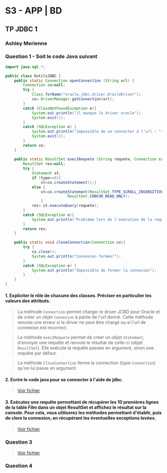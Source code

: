 # S3 - APP | BD

## TP JDBC 1

### Ashley Merienne

### Question 1 - Soit le code Java suivant

```java
import java.sql.*;

public class OutilsJDBC {
	public static Connection openConnection (String url) {
		Connection co=null;
		try {
			Class.forName("oracle.jdbc.driver.OracleDriver");
			co= DriverManager.getConnection(url);
		}
		catch (ClassNotFoundException e){
			System.out.println("il manque le driver oracle");
			System.exit(1);
		}
		catch (SQLException e) {
			System.out.println("impossible de se connecter à l'url : "+url);
			System.exit(1);
		}
		return co;
    }
	
    public static ResultSet exec1Requete (String requete, Connection co, int type){
		ResultSet res=null;
		try {
			Statement st;
			if (type==0){
				st=co.createStatement();}
			else {
				st=co.createStatement(ResultSet.TYPE_SCROLL_INSENSITIVE, 
					       	ResultSet.CONCUR_READ_ONLY);
				}
			res= st.executeQuery(requete);
		}
		catch (SQLException e){
			System.out.println("Problème lors de l'exécution de la requête : "+requete);
		}
		return res;
	}

	public static void closeConnection(Connection co){
		try {
			co.close();
			System.out.println("Connexion fermée!");
		}
		catch (SQLException e) {
			System.out.println("Impossible de fermer la connexion");
		}	
    }
}

```

#### 1. Expliciter le rôle de chacune des classes. Préciser en particulier les valeurs des attributs.

>La méthode ```Connection``` permet charger le driver JCBD pour Oracle et de créer un objet ```Connexion``` à partie de l'url donné. Cette méthode renvoie une erreur si le driver ne peut être chargé ou si l'url de connexion est incorrect.

> La méthode ```exec1Requete``` permet de créer un objet ```Statement```, d'envoyer une requête et renvoie le résultat de celle-ci (objet ```ResultSet```). Elle exécute la requête passée en argument, sinon une requête par défaut.

> La méthode ```CloseConnection``` ferme la connection (type ```Connection```) qu'on lui passe en argument.


#### 2. Ecrire le code java pour se connecter à l'aide de jdbc.

>[Voir fichier](./../OutilsJDBC.java)


#### 3. Exécutez une requête permettant de récupérer les 10 premières lignes de la table Film dans un objet ResultSet et affichez le résultat sur la console. Pour cela, vous utiliserez les méthodes permettant d'établir, puis de clore la connexion, en récupérant les éventuelles exceptions levées.

>[Voir fichier](./../OutilsJDBC.java)


### Question 3

>[Voir fichier](./../OutilsJDBC.java)


### Question 4


